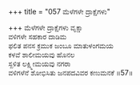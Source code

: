 +++
title = "057 ಮೆಳೆಗಳೇ ದ್ರಾಕ್ಷೆಗಳು"

+++
ಮೆಳೆಗಳೇ ದ್ರಾಕ್ಷೆಗಳು ವೃಕ್ಷಾ  
ವಳಿಗಳೇ ಸಹಕಾರ ದಾಡಿಮ  
ಫಲಿತ ಪನಸ ಕ್ರಮುಕ ಜಂಬೂ ಮಾತುಳಂಗಮಯ  
ಕಳವೆ ಶಾಲೀಮಯವು ಹೊನಲ  
ಸ್ಖಳಿತ ಲಕ್ಷ್ಮೀಮಯವು ನಗರಾ  
ವಳಿಗಳೆನೆ ಶೋಭಿಸಿತು ಜನಪದವಿವರ ಕಣುಮನಕೆ     ॥57॥